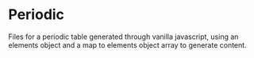 # Periodic
Files for a periodic table generated through vanilla javascript, using an elements object and a map to elements object array to generate content. 
